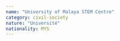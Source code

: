 ```yaml
---
name: "University of Malaya STEM Centre"
category: civil-society
nature: "Université"
nationality: MYS
---
```

